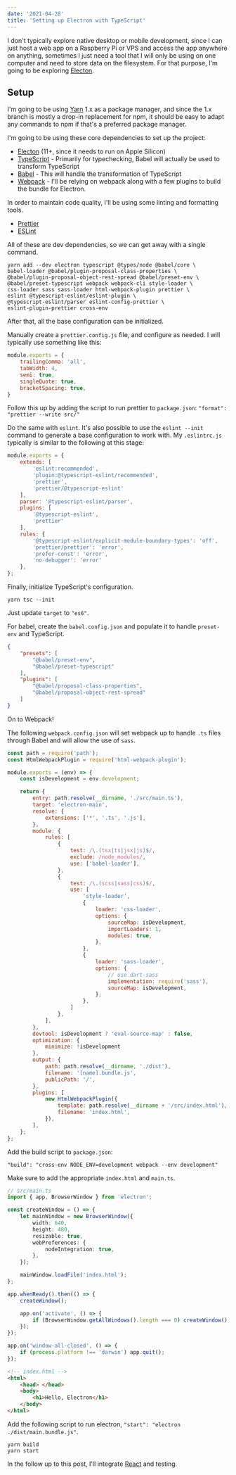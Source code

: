```yaml
---
date: '2021-04-28'
title: 'Setting up Electron with TypeScript'
---
```


I don't typically explore native desktop or mobile development, since I can just host a web app on a Raspberry Pi or VPS and access the app anywhere on anything, sometimes I just need a tool that I will only be using on one computer and need to store data on the filesystem. For that purpose, I'm going to be exploring [Electon](https://www.electronjs.org/).

## Setup

I'm going to be using [Yarn](https://yarnpkg.com/) 1.x as a package manager, and since the 1.x branch is mostly a drop-in replacement for npm, it should be easy to adapt any commands to npm if that's a preferred package manager.

I'm going to be using these core dependencies to set up the project:
- [Electon](https://www.electronjs.org/) (11+, since it needs to run on Apple Silicon)
- [TypeScript](https://www.typescriptlang.org/) - Primarily for typechecking, Babel will actually be used to transform TypeScript
- [Babel](https://babeljs.io/) - This will handle the transformation of TypeScript
- [Webpack](https://webpack.js.org/) - I'll be relying on webpack along with a few plugins to build the bundle for Electron.

In order to maintain code quality, I'll be using some linting and formatting tools.

- [Prettier](https://prettier.io/)
- [ESLint](https://eslint.org/)

All of these are dev dependencies, so we can get away with a single command.

```
yarn add --dev electron typescript @types/node @babel/core \
babel-loader @babel/plugin-proposal-class-properties \
@babel/plugin-proposal-object-rest-spread @babel/preset-env \
@babel/preset-typescript webpack webpack-cli style-loader \
css-loader sass sass-loader html-webpack-plugin prettier \
eslint @typescript-eslint/eslint-plugin \
@typescript-eslint/parser eslint-config-prettier \
eslint-plugin-prettier cross-env
```

After that, all the base configuration can be initialized.

Manually create a `prettier.config.js` file, and configure as needed. I will typically use something like this:
```js
module.exports = {
    trailingComma: 'all',
    tabWidth: 4,
    semi: true,
    singleQuote: true,
    bracketSpacing: true,
}
```
Follow this up by adding the script to run prettier to `package.json`: `"format": "prettier --write src/"`

Do the same with `eslint`. It's also possible to use the `eslint --init` command to generate a base configuration to work with. My `.eslintrc.js` typically is similar to the following at this stage:

```js
module.exports = {
    extends: [
        'eslint:recommended',
        'plugin:@typescript-eslint/recommended',
        'prettier',
        'prettier/@typescript-eslint'
    ],
    parser: '@typescript-eslint/parser',
    plugins: [
        '@typescript-eslint',
        'prettier'
    ],
    rules: {
        '@typescript-eslint/explicit-module-boundary-types': 'off',
        'prettier/prettier': 'error',
        'prefer-const': 'error',
        'no-debugger': 'error'
    },
};

```

Finally, initialize TypeScript's configuration.

`yarn tsc --init`

Just update `target` to `"es6"`.

For babel, create the `babel.config.json` and populate it to handle `preset-env` and TypeScript.

```json
{
    "presets": [
        "@babel/preset-env",
        "@babel/preset-typescript"
    ],
    "plugins": [
        "@babel/proposal-class-properties",
        "@babel/proposal-object-rest-spread"
    ]
}
```

On to Webpack!

The following `webpack.config.json` will set webpack up to handle `.ts` files through Babel and will allow the use of `sass`.

```js
const path = require('path');
const HtmlWebpackPlugin = require('html-webpack-plugin');

module.exports = (env) => {
    const isDevelopment = env.development;

    return {
        entry: path.resolve(__dirname, './src/main.ts'),
        target: 'electron-main',
        resolve: {
            extensions: ['*', '.ts', '.js'],
        },
        module: {
            rules: [
                {
                    test: /\.(tsx|ts|jsx|js)$/,
                    exclude: /node_modules/,
                    use: ['babel-loader'],
                },
                {
                    test: /\.(scss|sass|css)$/,
                    use: [
                        'style-loader',
                        {
                            loader: 'css-loader',
                            options: {
                                sourceMap: isDevelopment,
                                importLoaders: 1,
                                modules: true,
                            },
                        },
                        {
                            loader: 'sass-loader',
                            options: {
                                // use dart-sass
                                implementation: require('sass'),
                                sourceMap: isDevelopment,
                            },
                        },
                    ]
                },
            ],
        },
        devtool: isDevelopment ? 'eval-source-map' : false,
        optimization: {
            minimize: !isDevelopment
        },
        output: {
            path: path.resolve(__dirname, './dist'),
            filename: '[name].bundle.js',
            publicPath: '/',
        },
        plugins: [
            new HtmlWebpackPlugin({
                template: path.resolve(__dirname + '/src/index.html'),
                filename: 'index.html',
            }),
        ],
    };
};

```

Add the build script to `package.json`:

`"build": "cross-env NODE_ENV=development webpack --env development"`

Make sure to add the appropriate `index.html` and `main.ts`.

```typescript
// src/main.ts
import { app, BrowserWindow } from 'electron';

const createWindow = () => {
    let mainWindow = new BrowserWindow({
        width: 640,
        height: 480,
        resizable: true,
        webPreferences: {
            nodeIntegration: true,
        },
    });

    mainWindow.loadFile('index.html');
};

app.whenReady().then(() => {
    createWindow();

    app.on('activate', () => {
        if (BrowserWindow.getAllWindows().length === 0) createWindow();
    });
});

app.on('window-all-closed', () => {
    if (process.platform !== 'darwin') app.quit();
});

```

```html
<!-- index.html -->
<html>
    <head> </head>
    <body>
        <h1>Hello, Electron</h1>
    </body>
</html>

```

Add the following script to run electron, `"start": "electron ./dist/main.bundle.js"`.

```
yarn build
yarn start
```

In the follow up to this post, I'll integrate [React](https://reactjs.org/) and testing.